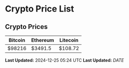 # Crypto Price List

## Crypto Prices
| Bitcoin | Ethereum | Litecoin |
| ------- | -------- | -------- |
| $98216 | $3491.5 | $108.72 |
**Last Updated:** 2024-12-25 05:24 UTC
**Last Updated:** $DATE$
